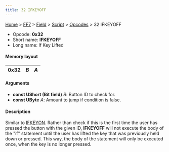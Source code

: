 ```yaml
---
title: 32 IFKEYOFF
---
```


[Home](/ff7-flat-wiki/Main%20Page.md) > [FF7](/ff7-flat-wiki/FF7.md) > [Field](/ff7-flat-wiki/FF7/Field.md) > [Script](/ff7-flat-wiki/FF7/Field/Script.md) > [Opcodes](/ff7-flat-wiki/FF7/Field/Script/Opcodes.md) > 32 IFKEYOFF

-   Opcode: **0x32**
-   Short name: **IFKEYOFF**
-   Long name: If Key Lifted

#### Memory layout

| 0x32 | *B* | *A* |
|------|-----|-----|

#### Arguments

-   **const UShort (Bit field)** *B*: Button ID to check for.
-   **const UByte** *A*: Amount to jump if condition is false.

#### Description

Similar to [IFKEYON][]. Rather than check if this is the first time the
user has pressed the button with the given ID, **IFKEYOFF** will not
execute the body of the "if" statement until the user has lifted the key
that was previously held down or pressed. This way, the body of the
statement will only be executed once, when the key is no longer pressed.

  [IFKEYON]: /ff7-flat-wiki/FF7/Field/Script/Opcodes/31%20IFKEYON.md "wikilink"
